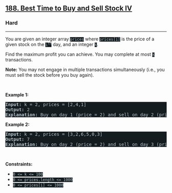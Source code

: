 <h2><a href="https://leetcode.com/problems/best-time-to-buy-and-sell-stock-iv/">188. Best Time to Buy and Sell Stock IV</a></h2><h3>Hard</h3><hr><div><p>You are given an integer array <code style="background-color: rgb(20, 28, 32) !important; color: rgb(183, 198, 205) !important;">prices</code> where <code style="background-color: rgb(20, 28, 32) !important; color: rgb(183, 198, 205) !important;">prices[i]</code> is the price of a given stock on the <code style="background-color: rgb(20, 28, 32) !important; color: rgb(183, 198, 205) !important;">i<sup>th</sup></code> day, and an integer <code style="background-color: rgb(20, 28, 32) !important; color: rgb(183, 198, 205) !important;">k</code>.</p>

<p>Find the maximum profit you can achieve. You may complete at most <code style="background-color: rgb(20, 28, 32) !important; color: rgb(183, 198, 205) !important;">k</code> transactions.</p>

<p><strong>Note:</strong> You may not engage in multiple transactions simultaneously (i.e., you must sell the stock before you buy again).</p>

<p>&nbsp;</p>
<p><strong>Example 1:</strong></p>

<pre style="background-color: rgb(20, 28, 32) !important; color: rgb(183, 198, 206) !important;"><strong>Input:</strong> k = 2, prices = [2,4,1]
<strong>Output:</strong> 2
<strong>Explanation:</strong> Buy on day 1 (price = 2) and sell on day 2 (price = 4), profit = 4-2 = 2.
</pre>

<p><strong>Example 2:</strong></p>

<pre style="background-color: rgb(20, 28, 32) !important; color: rgb(183, 198, 206) !important;"><strong>Input:</strong> k = 2, prices = [3,2,6,5,0,3]
<strong>Output:</strong> 7
<strong>Explanation:</strong> Buy on day 2 (price = 2) and sell on day 3 (price = 6), profit = 6-2 = 4. Then buy on day 5 (price = 0) and sell on day 6 (price = 3), profit = 3-0 = 3.
</pre>

<p>&nbsp;</p>
<p><strong>Constraints:</strong></p>

<ul>
	<li><code style="background-color: rgb(20, 28, 32) !important; color: rgb(183, 198, 205) !important;">0 &lt;= k &lt;= 100</code></li>
	<li><code style="background-color: rgb(20, 28, 32) !important; color: rgb(183, 198, 205) !important;">0 &lt;= prices.length &lt;= 1000</code></li>
	<li><code style="background-color: rgb(20, 28, 32) !important; color: rgb(183, 198, 205) !important;">0 &lt;= prices[i] &lt;= 1000</code></li>
</ul>
</div>